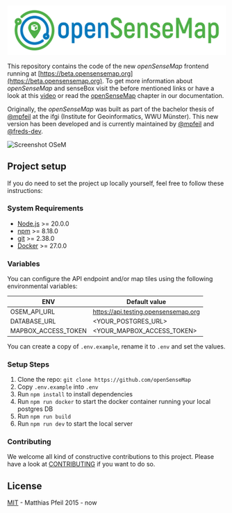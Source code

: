 ![openSenseMap](https://github.com/openSenseMap/frontend/blob/dev/public/openSenseMap.png)

This repository contains the code of the new *openSenseMap* frontend running at [https://beta.opensensemap.org](https://beta.opensensemap.org). To get more information about *openSenseMap* and senseBox visit the before mentioned links or have a look at this [video](https://www.youtube.com/watch?v=I8ZeT6hzjKQ) or read the [openSenseMap](https://docs.sensebox.de/category/opensensemap/) chapter in our documentation.

Originally, the *openSenseMap* was built as part of the bachelor thesis of [@mpfeil](https://github.com/mpfeil) at the ifgi (Institute for Geoinformatics, WWU Münster). This new version has been developed and is currently maintained by [@mpfeil](https://github.com/mpfeil) and [@freds-dev](https://github.com/freds-dev).

<img width="1438" alt="Screenshot OSeM" src="https://github.com/user-attachments/assets/a7bf16fb-44a2-4a21-9c0f-d4bf431ab9b5">


## Project setup

If you do need to set the project up locally yourself, feel free to follow these instructions:

### System Requirements
- [Node.js](https://nodejs.org/) >= 20.0.0
- [npm](https://npmjs.com/) >= 8.18.0
- [git](https://git-scm.com/) >= 2.38.0
- [Docker](https://www.docker.com) >= 27.0.0

### Variables

You can configure the API endpoint and/or map tiles using the following environmental variables:

| ENV | Default value |
| --------- | ----------------- |
| OSEM_API_URL     | https://api.testing.opensensemap.org |
| DATABASE_URL     | <YOUR_POSTGRES_URL> |
| MAPBOX_ACCESS_TOKEN |  <YOUR_MAPBOX_ACCESS_TOKEN> |

You can create a copy of `.env.example`, rename it to `.env` and set the values.

### Setup Steps

1. Clone the repo: `git clone https://github.com/openSenseMap`
2. Copy `.env.example` into `.env`
3. Run `npm install` to install dependencies
4. Run `npm run docker` to start the docker container running your local postgres DB
5. Run `npm run build`
6. Run `npm run dev` to start the local server

### Contributing

We welcome all kind of constructive contributions to this project. Please have a look at [CONTRIBUTING](.github/CONTRIBUTING.md) if you want to do so.

## License

[MIT](LICENSE) - Matthias Pfeil 2015 - now
